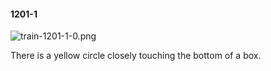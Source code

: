 #### 1201-1
![train-1201-1-0.png](https://github.com/lil-lab/nlvr/raw/master/nlvr/train/images/30/train-1201-1-0.png "train-1201-1-0.png")

There is a yellow circle closely touching the bottom of a box.